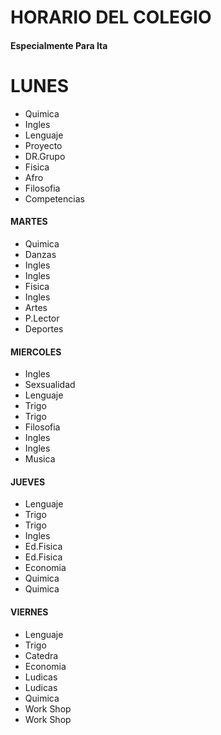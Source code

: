 <!DOCTYPE html>
<html lang="en">
<head>
    <meta charset="UTF-8">
    <meta name="viewport" content="width=device-width, initial-scale=1.0">
    <title>Horario Del Colegio</title>
</head>
<body>
    <h1>HORARIO DEL COLEGIO</h1>
    <h4>Especialmente Para Ita</h4>
    <h1>LUNES</h1>
    <ul>
        <li>Quimica</li>
        <li>Ingles</li>
        <li>Lenguaje</li>
        <li>Proyecto</li>
        <li>DR.Grupo</li>
        <li>Fisica</li>
        <li>Afro</li>
        <li>Filosofia</li>
        <li>Competencias</li>
    </ul>
    <h4>MARTES</h4>
    <ul>
        <li>Quimica</li>
        <li>Danzas</li>
        <li>Ingles</li>
        <li>Ingles</li>
        <li>Fisica</li>
        <li>Ingles</li>
        <li>Artes</li>
        <li>P.Lector</li>
        <li>Deportes</li>
    </ul>
    <h4>MIERCOLES</h4>
    <ul>
        <li>Ingles</li>
        <li>Sexsualidad</li>
        <li>Lenguaje</li>
        <li>Trigo</li>
        <li>Trigo</li>
        <li>Filosofia</li>
        <li>Ingles</li>
        <li>Ingles</li>
        <li>Musica</li>
    </ul>
    <h4>JUEVES</h4>
    <ul>
        <li>Lenguaje</li>
        <li>Trigo</li>
        <li>Trigo</li>
        <li>Ingles</li>
        <li>Ed.Fisica</li>
        <li>Ed.Fisica</li>
        <li>Economia</li>
        <li>Quimica</li>
        <li>Quimica</li>
    </ul>
    <h4>VIERNES</h4>
    <ul>
        <li>Lenguaje</li>
        <li>Trigo</li>
        <li>Catedra</li>
        <li>Economia</li>
        <li>Ludicas</li>
        <li>Ludicas</li>
        <li>Quimica</li>
        <li>Work Shop</li>
        <li>Work Shop</li>
    </ul>
</body>
</html>
